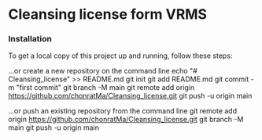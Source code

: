 # Cleansing license form VRMS

### Installation

To get a local copy of this project up and running, follow these steps:

…or create a new repository on the command line
echo "# Cleansing_license" >> README.md
git init
git add README.md
git commit -m "first commit"
git branch -M main
git remote add origin https://github.com/chonratMa/Cleansing_license.git
git push -u origin main




…or push an existing repository from the command line
git remote add origin https://github.com/chonratMa/Cleansing_license.git
git branch -M main
git push -u origin main